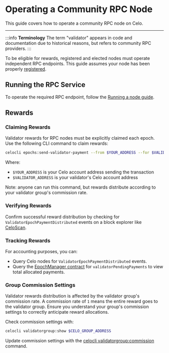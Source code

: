 # Operating a Community RPC Node

This guide covers how to operate a community RPC node on Celo.

---

:::info **Terminology**
The term "validator" appears in code and documentation due to historical reasons, but refers to community RPC providers.
:::

To be eligible for rewards, registered and elected nodes must operate independent RPC endpoints. This guide assumes your node has been properly [registered](/cel2/operators/registering-as-rpc-node).

## Running the RPC Service

To operate the required RPC endpoint, follow the [Running a node guide](run-node.md).


## Rewards

### Claiming Rewards

Validator rewards for RPC nodes must be explicitly claimed each epoch. Use the following CLI command to claim rewards:

```bash
celocli epochs:send-validator-payment --from $YOUR_ADDRESS --for $VALIDATOR_ADDRESS
```

Where:

- `$YOUR_ADDRESS` is your Celo account address sending the transaction
- `$VALIDATOR_ADDRESS` is your validator's Celo account address

Note: anyone can run this command, but rewards distribute according to your validator group's commission rate.

### Verifying Rewards

Confirm successful reward distribution by checking for `ValidatorEpochPaymentDistributed` events on a block explorer like [CeloScan](https://celoscan.io/address/0xf424b5e85b290b66ac20f8a9eab75e25a526725e).

### Tracking Rewards

For accounting purposes, you can:

- Query Celo nodes for `ValidatorEpochPaymentDistributed` events.
- Query the [EpochManager contract](/contracts/core-contracts) for `validatorPendingPayments` to view total allocated payments.

### Group Commission Settings

Validator rewards distribution is affected by the validator group's commission rate. A commission rate of `1` means the entire reward goes to the validator group. Ensure you understand your group's commission settings to correctly anticipate reward allocations.

Check commission settings with:

```bash
celocli validatorgroup:show $CELO_GROUP_ADDRESS
```

Update commission settings with the [celocli validatorgroup:commission](/cli/validatorgroup#commission) command.
